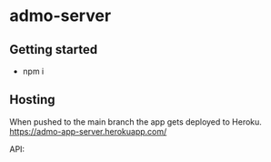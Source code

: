 # admo-server

## Getting started

- npm i

## Hosting
When pushed to the main branch the app gets deployed to Heroku.
https://admo-app-server.herokuapp.com/

API: 